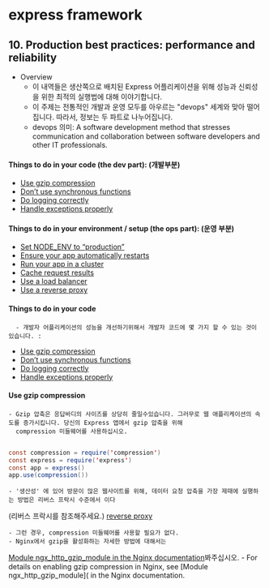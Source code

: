 # express framework

## 10. Production best practices: performance and reliability
- Overview
    - 이 내역들은 생산쪽으로 배치된 Express 어플리케이션을 위해 성능과 신뢰성을 위한 최적의 실행법에 대해 이야기합니다.
    - 이 주제는 전통적인 개발과 운영 모두를 아우르는 "devops" 세계와 맞아 떨어집니다. 따라서, 정보는 두 파트로 나누어집니다.
    - devops 의미: A software development method that stresses communication and collaboration between software developers and other IT professionals.

#### Things to do in your code (the dev part): (개발부분)
- [Use gzip compression](http://expressjs.com/en/advanced/best-practice-performance.html#use-gzip-compression)
- [Don’t use synchronous functions](http://expressjs.com/en/advanced/best-practice-performance.html#use-gzip-compression)
- [Do logging correctly](http://expressjs.com/en/advanced/best-practice-performance.html#use-gzip-compression)
- [Handle exceptions properly](http://expressjs.com/en/advanced/best-practice-performance.html#handle-exceptions-properly)

#### Things to do in your environment / setup (the ops part): (운영 부분)
- [Set NODE_ENV to “production”](http://expressjs.com/en/advanced/best-practice-performance.html#set-node_env-to-production)
- [Ensure your app automatically restarts](http://expressjs.com/en/advanced/best-practice-performance.html#ensure-your-app-automatically-restarts)
- [Run your app in a cluster](http://expressjs.com/en/advanced/best-practice-performance.html#run-your-app-in-a-cluster)
- [Cache request results](http://expressjs.com/en/advanced/best-practice-performance.html#cache-request-results)
- [Use a load balancer](http://expressjs.com/en/advanced/best-practice-performance.html#cache-request-results)
- [Use a reverse proxy](http://expressjs.com/en/advanced/best-practice-performance.html#cache-request-results)

#### Things to do in your code
      - 개발자 어플리케이션의 성능을 개선하기위해서 개발자 코드에 몇 가지 할 수 있는 것이 있습니다. :

- [Use gzip compression](http://expressjs.com/en/advanced/best-practice-performance.html#use-gzip-compression)
- [Don’t use synchronous functions](http://expressjs.com/en/advanced/best-practice-performance.html#dont-use-synchronous-functions)
- [Do logging correctly](http://expressjs.com/en/advanced/best-practice-performance.html#do-logging-correctly)
- [Handle exceptions properly](http://expressjs.com/en/advanced/best-practice-performance.html#do-logging-correctly)

#### Use gzip compression
    - Gzip 압축은 응답바디의 사이즈를 상당히 줄일수있습니다. 그러무로 웹 애플리케이션의 속도를 증가시킵니다. 당신의 Express 앱에서 gzip 압축을 위해
      compression 미들웨어를 사용하십시오.
~~~Java Script

const compression = require('compression')
const express = require('express')
const app = express()
app.use(compression())
~~~ 

    - '생산성' 에 있어 방문이 많은 웹사이트를 위해, 데이터 요청 압축을 가장 제때에 실행하는 방법은 리버스 프락시 수준에서 이다
   (리버스 프락시를 참조해주세요.)  [reverse proxy](http://expressjs.com/en/advanced/best-practice-performance.html#use-a-reverse-proxy)
   
    - 그런 경우, compression 미들웨어를 사용할 필요가 없다.
    - Nginx에서 gzip을 활성화하는 자세한 방법에 대해서는
   [Module ngx_http_gzip_module in the Nginx documentation](http://nginx.org/en/docs/http/ngx_http_gzip_module.html)봐주십시오.
    -
For details on enabling gzip compression in Nginx, see [Module ngx_http_gzip_module]( in the Nginx documentation.
